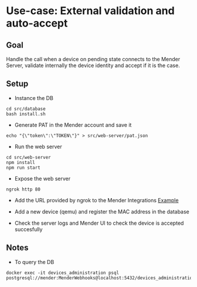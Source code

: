 # Use-case: External validation and auto-accept

## Goal
Handle the call when a device on pending state connects to the Mender Server, validate internally the device identity and accept if it is the case.

## Setup
- Instance the DB
```
cd src/database
bash install.sh
```

- Generate PAT in the Mender account and save it
```
echo "{\"token\":\"TOKEN\"}" > src/web-server/pat.json
```

- Run the web server
```
cd src/web-server
npm install
npm run start
```

- Expose the web server
```
ngrok http 80
```

- Add the URL provided by ngrok to the Mender Integrations
    [Example](https://docs.mender.io/server-integration/webhooks)

- Add a new device (qemu) and register the MAC address in the database

- Check the server logs and Mender UI to check the device is accepted succesfully

## Notes
- To query the DB
```
docker exec -it devices_administration psql postgresql://mender:MenderWebhooks@localhost:5432/devices_administration
```